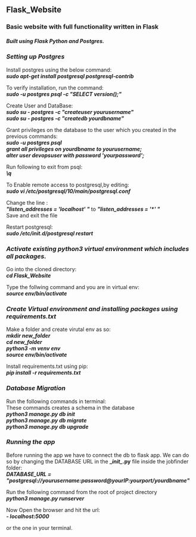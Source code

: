 ## Flask_Website
### Basic website with full functionality  written in Flask
##### Built using Flask Python and Postgres.


### *Setting up Postgres*
Install postgres using the below command:  
***sudo apt-get install postgresql postgresql-contrib***  

To verify installation, run the command:  
***sudo -u postgres psql -c "SELECT version();"***  

Create User and DataBase:  
***sudo su - postgres -c "createuser yourusername"***  
***sudo su - postgres -c "createdb yourdbname"***  

Grant privileges on the database to the user which you created in the previous commands:  
***sudo -u postgres psql***  
***grant all privileges on yourdbname  to yourusername;***  
***alter user devopsuser with password 'yourpassword';***  

Run following to exit from psql:  
***\q***  

To Enable remote access to postgresql,by editing:  
***sudo vi /etc/postgresql/10/main/postgresql.conf***  

Change the line :  
***"listen_addresses = 'localhost' "*** to ***"listen_addresses = '\*' "***  
Save and exit the file

Restart postgresql:  
***sudo /etc/init.d/postgresql restart***  

### *Activate existing python3 virtual environment which includes all packages.*

Go into the cloned directory:  
***cd Flask_Website***  

Type the follwing command and you are in virtual env:  
***source env/bin/activate***

### *Create Virtual environment and installing packages using requirements.txt*  

Make a folder and create virutal env as so:  
***mkdir new_folder***    
***cd new_folder***  
***python3 -m venv env***  
***source env/bin/activate***  

Install requirements.txt using pip:  
***pip install -r requirements.txt***  

### *Database Migration*  

Run the following commands in terminal:  
These commands creates a schema in the database  
***python3 manage.py db init***  
***python3 manage.py db migrate***  
***python3 manage.py db upgrade***  

### *Running the app*  

Before running the app we have to connect the db to flask app. We can do so by changing the DATABASE URL in the **\__init\__.py** file inside the jobfinder folder:  
***DATABASE_URL = "postgresql://yourusername:password@yourIP:yourport/yourdbname"***   


Run the following command from the root of project directory  
***python3 manage.py runserver***  

Now Open the browser and hit the url:  
***- localhost:5000***  

or the one in your terminal.  

